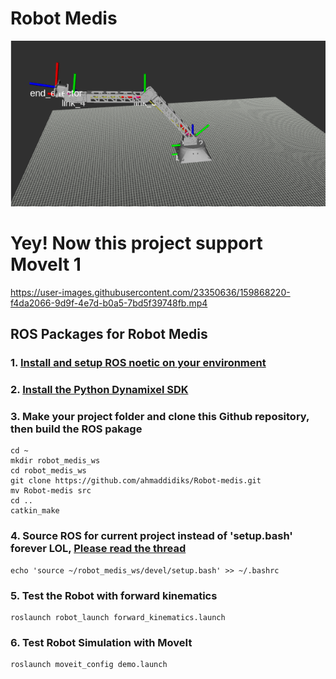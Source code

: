 # Robot Medis
<img src="https://github.com/ahmaddidiks/Robot-medis/blob/master/assets/rviz.png"/>  


# Yey! Now this project support MoveIt 1
https://user-images.githubusercontent.com/23350636/159868220-f4da2066-9d9f-4e7d-b0a5-7bd5f39748fb.mp4

## ROS Packages for Robot Medis
### 1. [Install and setup ROS noetic on your environment](http://wiki.ros.org/noetic/Installation)

### 2. [Install the Python Dynamixel SDK](https://emanual.robotis.com/docs/en/software/dynamixel/dynamixel_sdk/overview/)

### 3. Make your project folder and clone this Github repository, then build the ROS pakage
```
cd ~
mkdir robot_medis_ws
cd robot_medis_ws
git clone https://github.com/ahmaddidiks/Robot-medis.git
mv Robot-medis src
cd ..
catkin_make
```

### 4. Source ROS for current project instead of 'setup.bash' forever LOL, [Please read the thread](https://answers.ros.org/question/206876/how-often-do-i-need-to-source-setupbash/)
```
echo 'source ~/robot_medis_ws/devel/setup.bash' >> ~/.bashrc
```

### 5. Test the Robot with forward kinematics
```
roslaunch robot_launch forward_kinematics.launch
```

### 6. Test Robot Simulation with MoveIt
```
roslaunch moveit_config demo.launch
```